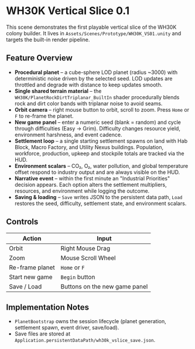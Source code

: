 # WH30K Vertical Slice 0.1

This scene demonstrates the first playable vertical slice of the WH30K colony builder. It lives in `Assets/Scenes/Prototype/WH30K_VS01.unity` and targets the built-in render pipeline.

## Feature Overview

- **Procedural planet** – a cube-sphere LOD planet (radius ~3000) with deterministic noise driven by the selected seed. LOD updates are throttled and degrade with distance to keep updates smooth.
- **Single shared terrain material** – the `WH30K/PlanetRockDirtTriplanar_BuiltIn` shader procedurally blends rock and dirt color bands with triplanar noise to avoid seams.
- **Orbit camera** – right mouse button to orbit, scroll to zoom. Press `Home` or `F` to re-frame the planet.
- **New game panel** – enter a numeric seed (blank = random) and cycle through difficulties (Easy → Grim). Difficulty changes resource yield, environment harshness, and event cadence.
- **Settlement loop** – a single starting settlement spawns on land with Hab Block, Macro Factory, and Utility Nexus buildings. Population, workforce, production, upkeep and stockpile totals are tracked via the HUD.
- **Environment scalars** – CO₂, O₂, water pollution, and global temperature offset respond to industry output and are always visible on the HUD.
- **Narrative event** – within the first minute an "Industrial Priorities" decision appears. Each option alters the settlement multipliers, resources, and environment while logging the outcome.
- **Saving & loading** – `Save` writes JSON to the persistent data path, `Load` restores the seed, difficulty, settlement state, and environment scalars.

## Controls

| Action | Input |
| --- | --- |
| Orbit | Right Mouse Drag |
| Zoom | Mouse Scroll Wheel |
| Re-frame planet | `Home` or `F` |
| Start new game | `Begin` button |
| Save / Load | Buttons on the new game panel |

## Implementation Notes

- `PlanetBootstrap` owns the session lifecycle (planet generation, settlement spawn, event driver, save/load).
- Save files are stored at `Application.persistentDataPath/wh30k_vslice_save.json`.
